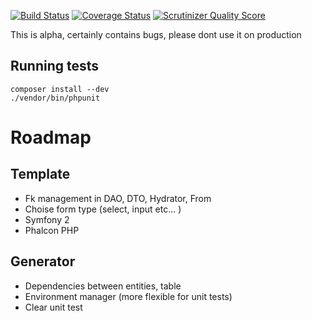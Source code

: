 [![Build Status](https://travis-ci.org/fezfez/codeGenerator.png?branch=master)](https://travis-ci.org/fezfez/codeGenerator)
[![Coverage Status](https://coveralls.io/repos/fezfez/codeGenerator/badge.png?branch=master)](https://coveralls.io/r/fezfez/codeGenerator?branch=master)
[![Scrutinizer Quality Score](https://scrutinizer-ci.com/g/fezfez/codeGenerator/badges/quality-score.png?s=fc3829220661fc6edf510608d909cf7b4776713c)](https://scrutinizer-ci.com/g/fezfez/codeGenerator/)

This is alpha, certainly contains bugs, please dont use it on production

Running tests
-------------
    composer install --dev
    ./vendor/bin/phpunit

Roadmap
=======

Template
--------
* Fk management in DAO, DTO, Hydrator, From
* Choise form type (select, input etc... )
* Symfony 2
* Phalcon PHP

Generator
---------
* Dependencies between entities, table
* Environment manager (more flexible for unit tests)
* Clear unit test
